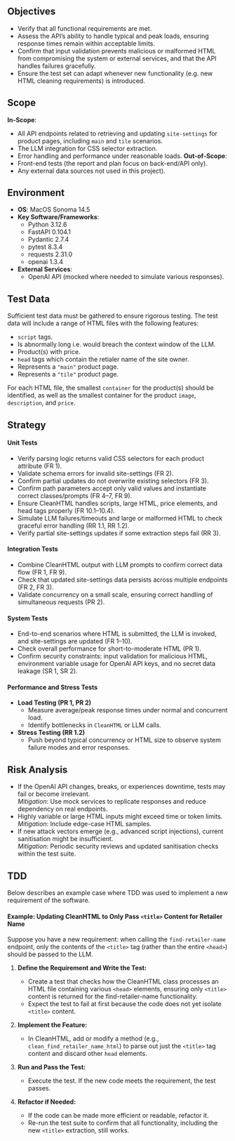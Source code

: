## Objectives

- Verify that all functional requirements are met.
- Assess the API’s ability to handle typical and peak loads, ensuring response times remain within acceptable limits.
- Confirm that input validation prevents malicious or malformed HTML from compromising the system or external services, and that the API handles failures gracefully.
- Ensure the test set can adapt whenever new functionality (e.g. new HTML cleaning requirements) is introduced.

## Scope

**In-Scope**:  
- All API endpoints related to retrieving and updating `site-settings` for product pages, including `main` and `tile` scenarios. 
- The LLM integration for CSS selector extraction.  
- Error handling and performance under reasonable loads.
**Out-of-Scope**:  
- Front-end tests (the report and plan focus on back-end/API only).  
- Any external data sources not used in this project).

## Environment

- **OS**: MacOS Sonoma 14.5
- **Key Software/Frameworks**:
	- Python 3.12.6
	- FastAPI 0.104.1
	- Pydantic 2.7.4
	- pytest 8.3.4
	- requests 2.31.0
	- openai 1.3.4
- **External Services**:
	- OpenAI API (mocked where needed to simulate various responses).

## Test Data

Sufficient test data must be gathered to ensure rigorous testing. The test data will include a range of HTML files with the following features:
- `script` tags.  
- Is abnormally long i.e. would breach the context window of the LLM.  
- Product(s) with price.  
- `head` tags which contain the retialer name of the site owner.  
- Represents a `"main"` product page.  
- Represents a `"tile"` product page.

For each HTML file, the smallest `container` for the product(s) should be identified, as well as the smallest container for the product `image`, `description`, and `price`.

## Strategy

#### Unit Tests
- Verify parsing logic returns valid CSS selectors for each product attribute (FR 1).
- Validate schema errors for invalid site-settings (FR 2).
- Confirm partial updates do not overwrite existing selectors (FR 3).
- Confirm path parameters accept only valid values and instantiate correct classes/prompts (FR 4–7, FR 9).
- Ensure CleanHTML handles scripts, large HTML, price elements, and head tags properly (FR 10.1–10.4).
- Simulate LLM failures/timeouts and large or malformed HTML to check graceful error handling (RR 1.1, RR 1.2).
- Verify partial site-settings updates if some extraction steps fail (RR 3).

#### Integration Tests

- Combine CleanHTML output with LLM prompts to confirm correct data flow (FR 1, FR 9).
- Check that updated site-settings data persists across multiple endpoints (FR 2, FR 3).
- Validate concurrency on a small scale, ensuring correct handling of simultaneous requests (PR 2).

#### System Tests

- End-to-end scenarios where HTML is submitted, the LLM is invoked, and site-settings are updated (FR 1–10).
- Check overall performance for short-to-moderate HTML (PR 1).
- Confirm security constraints: input validation for malicious HTML, environment variable usage for OpenAI API keys, and no secret data leakage (SR 1, SR 2).

#### Performance and Stress Tests

- **Load Testing (PR 1, PR 2)**
	- Measure average/peak response times under normal and concurrent load.
	- Identify bottlenecks in `CleanHTML` or LLM calls.
- **Stress Testing (RR 1.2)**
	- Push beyond typical concurrency or HTML size to observe system failure modes and error responses.

## Risk Analysis

- If the OpenAI API changes, breaks, or experiences downtime, tests may fail or become irrelevant.  
	  *Mitigation*: Use mock services to replicate responses and reduce dependency on real endpoints.
- Highly variable or large HTML inputs might exceed time or token limits.  
	  *Mitigation*: Include edge-case HTML samples.
- If new attack vectors emerge (e.g., advanced script injections), current sanitisation might be insufficient.  
	  *Mitigation*: Periodic security reviews and updated sanitisation checks within the test suite.

## TDD

Below describes an example case where TDD was used to implement a new requirement of the software. 

#### Example: Updating CleanHTML to Only Pass `<title>` Content for Retailer Name

Suppose you have a new requirement: when calling the `find-retailer-name` endpoint, only the contents of the `<title>` tag (rather than the entire `<head>`) should be passed to the LLM.

1. **Define the Requirement and Write the Test:**
	- Create a test that checks how the CleanHTML class processes an HTML file containing various `<head>` elements, ensuring only `<title>` content is returned for the find-retailer-name functionality.
	- Expect the test to fail at first because the code does not yet isolate `<title>` content.

2. **Implement the Feature:**
	- In CleanHTML, add or modify a method (e.g., `clean_find_retailer_name_html`) to parse out just the `<title>` tag content and discard other `head` elements.

3. **Run and Pass the Test:**
	- Execute the test. If the new code meets the requirement, the test passes.

4. **Refactor if Needed:**
	- If the code can be made more efficient or readable, refactor it.
	- Re-run the test suite to confirm that all functionality, including the new `<title>` extraction, still works.

